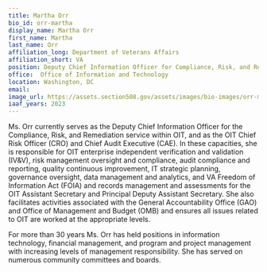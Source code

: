 ```yaml
---
title: Martha Orr
bio_id: orr-martha
display_name: Martha Orr
first_name: Martha
last_name: Orr
affiliation_long: Department of Veterans Affairs
affiliation_short: VA
position: Deputy Chief Information Officer for Compliance, Risk, and Remediation
office:  Office of Information and Technology
location: Washington, DC
email: 
image_url: https://assets.section508.gov/assets/images/bio-images/orr-martha.jpg
iaaf_years: 2023
---
```

Ms. Orr currently serves as the Deputy Chief Information Officer for the Compliance, Risk, and Remediation service within OIT, and as the OIT Chief Risk Officer (CRO) and Chief Audit Executive (CAE). In these capacities, she is responsible for OIT enterprise independent verification and validation (IV&V), risk management oversight and compliance, audit compliance and reporting, quality continuous improvement, IT strategic planning, governance oversight, data management and analytics, and VA Freedom of Information Act (FOIA) and records management and assessments for the OIT Assistant Secretary and Principal Deputy Assistant Secretary. She also facilitates activities associated with the General Accountability Office (GAO) and Office of Management and Budget (OMB) and ensures all issues related to OIT are worked at the appropriate levels.

For more than 30 years Ms. Orr has held positions in information technology, financial management, and program and project management with increasing levels of management responsibility. She has served on numerous community committees and boards.